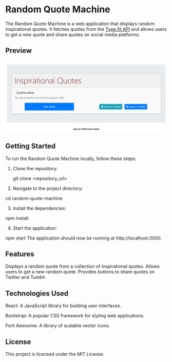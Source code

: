# Random Quote Machine

The Random Quote Machine is a web application that displays random inspirational quotes. It fetches quotes from the [Type.fit API](https://type.fit/api/quotes) and allows users to get a new quote and share quotes on social media platforms.
## Preview
![Preview](Quotes.png)
## Getting Started

To run the Random Quote Machine locally, follow these steps:

1. Clone the repository:

   git clone <repository_url>
   
2. Navigate to the project directory:

cd random-quote-machine

3. Install the dependencies:

npm install

4. Start the application:

npm start
The application should now be running at http://localhost:3000.

## Features

Displays a random quote from a collection of inspirational quotes.
Allows users to get a new random quote.
Provides buttons to share quotes on Twitter and Tumblr.
## Technologies Used
React: A JavaScript library for building user interfaces.

Bootstrap: A popular CSS framework for styling web applications.

Font Awesome: A library of scalable vector icons.
## License
This project is licensed under the MIT License.
